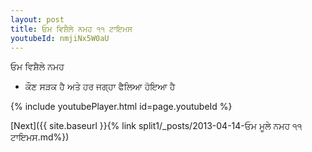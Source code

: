 ```yaml
---
layout: post
title: ਓਮ ਵਿਸ਼ੈਲੇ ਨਮਹ ੧੧ ਟਾਇਮਸ
youtubeId: nmjiNx5W0aU
---
```

 
 
 ਓਮ ਵਿਸ਼ੈਲੇ ਨਮਹ  
 
 -  ਕੌਣ ਸੜਕ ਹੈ ਅਤੇ ਹਰ ਜਗ੍ਹਾ ਫੈਲਿਆ ਹੋਇਆ ਹੈ 
 
  
 
  
 
 
 
 
 
 


{% include youtubePlayer.html id=page.youtubeId %}
 
[Next]({{ site.baseurl }}{% link  split1/_posts/2013-04-14-ਓਮ ਮੂਲੇ ਨਮਹ ੧੧ ਟਾਇਮਸ.md%})
 
